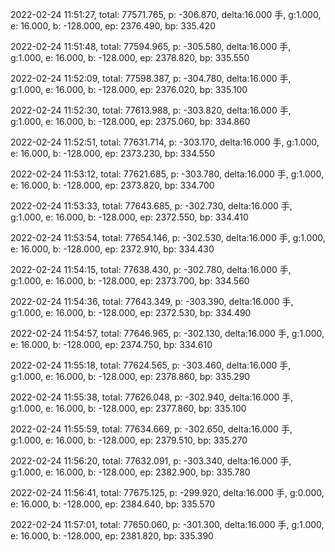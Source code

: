2022-02-24 11:51:27, total: 77571.765, p: -306.870, delta:16.000 手, g:1.000, e: 16.000, b: -128.000, ep: 2376.490, bp: 335.420

2022-02-24 11:51:48, total: 77594.965, p: -305.580, delta:16.000 手, g:1.000, e: 16.000, b: -128.000, ep: 2378.820, bp: 335.550

2022-02-24 11:52:09, total: 77598.387, p: -304.780, delta:16.000 手, g:1.000, e: 16.000, b: -128.000, ep: 2376.020, bp: 335.100

2022-02-24 11:52:30, total: 77613.988, p: -303.820, delta:16.000 手, g:1.000, e: 16.000, b: -128.000, ep: 2375.060, bp: 334.860

2022-02-24 11:52:51, total: 77631.714, p: -303.170, delta:16.000 手, g:1.000, e: 16.000, b: -128.000, ep: 2373.230, bp: 334.550

2022-02-24 11:53:12, total: 77621.685, p: -303.780, delta:16.000 手, g:1.000, e: 16.000, b: -128.000, ep: 2373.820, bp: 334.700

2022-02-24 11:53:33, total: 77643.685, p: -302.730, delta:16.000 手, g:1.000, e: 16.000, b: -128.000, ep: 2372.550, bp: 334.410

2022-02-24 11:53:54, total: 77654.146, p: -302.530, delta:16.000 手, g:1.000, e: 16.000, b: -128.000, ep: 2372.910, bp: 334.430

2022-02-24 11:54:15, total: 77638.430, p: -302.780, delta:16.000 手, g:1.000, e: 16.000, b: -128.000, ep: 2373.700, bp: 334.560

2022-02-24 11:54:36, total: 77643.349, p: -303.390, delta:16.000 手, g:1.000, e: 16.000, b: -128.000, ep: 2372.530, bp: 334.490

2022-02-24 11:54:57, total: 77646.965, p: -302.130, delta:16.000 手, g:1.000, e: 16.000, b: -128.000, ep: 2374.750, bp: 334.610

2022-02-24 11:55:18, total: 77624.565, p: -303.460, delta:16.000 手, g:1.000, e: 16.000, b: -128.000, ep: 2378.860, bp: 335.290

2022-02-24 11:55:38, total: 77626.048, p: -302.940, delta:16.000 手, g:1.000, e: 16.000, b: -128.000, ep: 2377.860, bp: 335.100

2022-02-24 11:55:59, total: 77634.669, p: -302.650, delta:16.000 手, g:1.000, e: 16.000, b: -128.000, ep: 2379.510, bp: 335.270

2022-02-24 11:56:20, total: 77632.091, p: -303.340, delta:16.000 手, g:1.000, e: 16.000, b: -128.000, ep: 2382.900, bp: 335.780

2022-02-24 11:56:41, total: 77675.125, p: -299.920, delta:16.000 手, g:0.000, e: 16.000, b: -128.000, ep: 2384.640, bp: 335.570

2022-02-24 11:57:01, total: 77650.060, p: -301.300, delta:16.000 手, g:1.000, e: 16.000, b: -128.000, ep: 2381.820, bp: 335.390